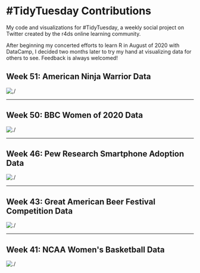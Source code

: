 # #TidyTuesday Contributions
My code and visualizations for #TidyTuesday, a weekly social project on Twitter created by the r4ds online learning community. 

After beginning my concerted efforts to learn R in August of 2020 with DataCamp, I decided two months later to try my hand at visualizing data for others to see. Feedback is always welcomed!

## Week 51: American Ninja Warrior Data

![,/](https://raw.githubusercontent.com/elianemitchell/mytidytuesdaycode/main/Tidy%20Tuesday%20Warrior.png)

---

## Week 50: BBC Women of 2020 Data

![./](https://raw.githubusercontent.com/elianemitchell/mytidytuesdaycode/main/Tidy%20Tuesday%20BBC%20Women%202020.png)

---

## Week 46: Pew Research Smartphone Adoption Data

![./](https://raw.githubusercontent.com/elianemitchell/mytidytuesdaycode/main/Tidy%20Tuesday%20Phone%20Plot%202.0.png)

---

## Week 43: Great American Beer Festival Competition Data

![./](https://raw.githubusercontent.com/elianemitchell/mytidytuesdaycode/main/Tidy%20Tuesday%20Beer%20Awards%202.0.png)

---

## Week 41: NCAA Women's Basketball Data

![./](https://raw.githubusercontent.com/elianemitchell/mytidytuesdaycode/main/New%20Tidy%20Tuesday%20Basketball%20Plot%2011-15.png)
